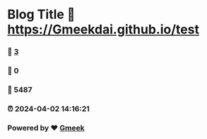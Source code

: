 # Blog Title :link: https://Gmeekdai.github.io/test 
### :page_facing_up: [3](https://Gmeekdai.github.io/test/tag.html) 
### :speech_balloon: 0 
### :hibiscus: 5487 
### :alarm_clock: 2024-04-02 14:16:21 
### Powered by :heart: [Gmeek](https://github.com/Meekdai/Gmeek)
